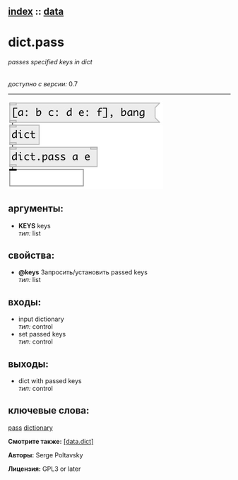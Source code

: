 [index](index.html) :: [data](category_data.html)
---

# dict.pass

###### passes specified keys in dict

*доступно с версии:* 0.7

---




[![example](../examples/img/dict.pass.jpg)](../examples/pd/dict.pass.pd)



## аргументы:

* **KEYS**
keys<br>
_тип:_ list<br>





## свойства:

* **@keys** 
Запросить/установить passed keys<br>
_тип:_ list<br>



## входы:

* input dictionary<br>
_тип:_ control
* set passed keys<br>
_тип:_ control



## выходы:

* dict with passed keys<br>
_тип:_ control



## ключевые слова:

[pass](keywords/pass.html)
[dictionary](keywords/dictionary.html)



**Смотрите также:**
[\[data.dict\]](data.dict.html)




**Авторы:** Serge Poltavsky




**Лицензия:** GPL3 or later





